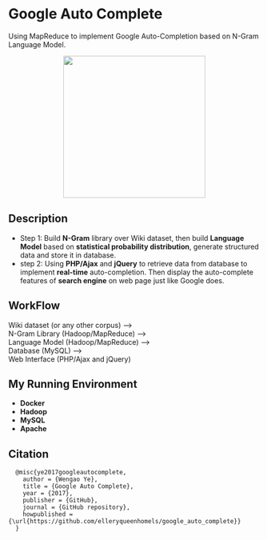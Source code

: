 # Google Auto Complete

Using MapReduce to implement Google Auto-Completion based on N-Gram Language Model.
<div align="center">
  <img src="https://user-images.githubusercontent.com/13844740/33495739-90d08e48-d702-11e7-8309-74bd821b5110.gif" height="284px">
</div>

## Description
- Step 1: Build <b>N-Gram</b> library over Wiki dataset, then build <b>Language Model</b> based on <b>statistical probability distribution</b>, generate structured data and store it in database.
- step 2: Using <b>PHP/Ajax</b> and <b>jQuery</b> to retrieve data from database to implement <b>real-time</b> auto-completion. Then display the auto-complete features of <b>search engine</b> on web page just like Google does.

## WorkFlow
Wiki dataset (or any other corpus) --> <br/>N-Gram Library (Hadoop/MapReduce) --> <br/>Language Model (Hadoop/MapReduce) --> <br/>Database (MySQL) --> <br/>Web Interface (PHP/Ajax and jQuery)

## My Running Environment
- <b>Docker</b>
- <b>Hadoop</b>
- <b>MySQL</b>
- <b>Apache</b>

## Citation
```
  @misc{ye2017googleautocomplete,
    author = {Wengao Ye},
    title = {Google Auto Complete},
    year = {2017},
    publisher = {GitHub},
    journal = {GitHub repository},
    howpublished = {\url{https://github.com/elleryqueenhomels/google_auto_complete}}
  }
```
